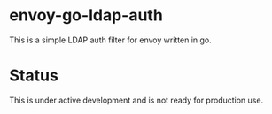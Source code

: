 envoy-go-ldap-auth
==================

This is a simple LDAP auth filter for envoy written in go.


Status
======

This is under active development and is not ready for production use.

